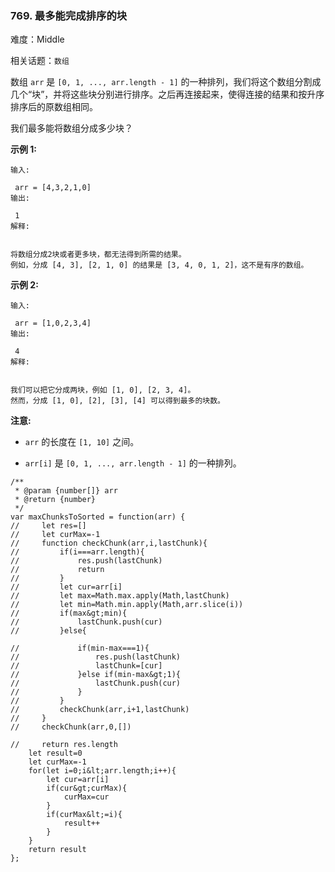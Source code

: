 ### 769. 最多能完成排序的块

难度：Middle

相关话题：`数组`

数组 `arr` 是 `[0, 1, ..., arr.length - 1]` 的一种排列，我们将这个数组分割成几个&ldquo;块&rdquo;，并将这些块分别进行排序。之后再连接起来，使得连接的结果和按升序排序后的原数组相同。



我们最多能将数组分成多少块？



 **示例 1:** 





```
输入:

 arr = [4,3,2,1,0]
输出:

 1
解释:


将数组分成2块或者更多块，都无法得到所需的结果。
例如，分成 [4, 3], [2, 1, 0] 的结果是 [3, 4, 0, 1, 2]，这不是有序的数组。

```

 **示例 2:** 





```
输入:

 arr = [1,0,2,3,4]
输出:

 4
解释:


我们可以把它分成两块，例如 [1, 0], [2, 3, 4]。
然而，分成 [1, 0], [2], [3], [4] 可以得到最多的块数。

```

 **注意:** 





*  `arr`  的长度在  `[1, 10]`  之间。

*  `arr[i]` 是  `[0, 1, ..., arr.length - 1]` 的一种排列。






```
/**
 * @param {number[]} arr
 * @return {number}
 */
var maxChunksToSorted = function(arr) {
//     let res=[]
//     let curMax=-1
//     function checkChunk(arr,i,lastChunk){
//         if(i===arr.length){
//             res.push(lastChunk)
//             return
//         }
//         let cur=arr[i]
//         let max=Math.max.apply(Math,lastChunk)
//         let min=Math.min.apply(Math,arr.slice(i))
//         if(max&gt;min){
//             lastChunk.push(cur)
//         }else{
           
//             if(min-max===1){
//                 res.push(lastChunk)
//                 lastChunk=[cur]
//             }else if(min-max&gt;1){
//                 lastChunk.push(cur)
//             }
//         }
//         checkChunk(arr,i+1,lastChunk)
//     }
//     checkChunk(arr,0,[])
    
//     return res.length
    let result=0
    let curMax=-1
    for(let i=0;i&lt;arr.length;i++){
        let cur=arr[i]
        if(cur&gt;curMax){
            curMax=cur
        }
        if(curMax&lt;=i){
            result++
        }
    }
    return result
};




```
